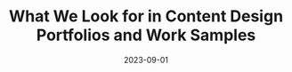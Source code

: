 ---
title: What We Look for in Content Design Portfolios and Work Samples
date: 2023-09-01
description: 
link: https://product.hubspot.com/blog/how-to-content-design-portfolios-and-work-samples
pricing: 
tags: 
- Content design
- Portfolio
- Article
categories: 
- Content
- Career
---